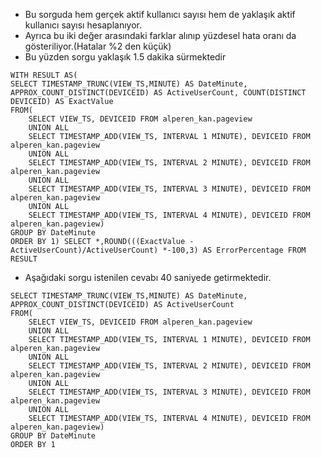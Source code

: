 * Bu sorguda hem gerçek aktif kullanıcı sayısı hem de yaklaşık aktif kullanıcı sayısı hesaplanıyor.
* Ayrıca bu iki değer arasındaki farklar alınıp yüzdesel hata oranı da gösteriliyor.(Hatalar %2 den küçük)
* Bu yüzden sorgu yaklaşık 1.5 dakika sürmektedir
```
WITH RESULT AS(
SELECT TIMESTAMP_TRUNC(VIEW_TS,MINUTE) AS DateMinute, APPROX_COUNT_DISTINCT(DEVICEID) AS ActiveUserCount, COUNT(DISTINCT DEVICEID) AS ExactValue
FROM(
    SELECT VIEW_TS, DEVICEID FROM alperen_kan.pageview
    UNION ALL 
    SELECT TIMESTAMP_ADD(VIEW_TS, INTERVAL 1 MINUTE), DEVICEID FROM alperen_kan.pageview
    UNION ALL 
    SELECT TIMESTAMP_ADD(VIEW_TS, INTERVAL 2 MINUTE), DEVICEID FROM alperen_kan.pageview
    UNION ALL 
    SELECT TIMESTAMP_ADD(VIEW_TS, INTERVAL 3 MINUTE), DEVICEID FROM alperen_kan.pageview
    UNION ALL 
    SELECT TIMESTAMP_ADD(VIEW_TS, INTERVAL 4 MINUTE), DEVICEID FROM alperen_kan.pageview) 
GROUP BY DateMinute
ORDER BY 1) SELECT *,ROUND(((ExactValue - ActiveUserCount)/ActiveUserCount) *-100,3) AS ErrorPercentage FROM RESULT
```

* Aşağıdaki sorgu istenilen cevabı 40 saniyede getirmektedir.
```
SELECT TIMESTAMP_TRUNC(VIEW_TS,MINUTE) AS DateMinute, APPROX_COUNT_DISTINCT(DEVICEID) AS ActiveUserCount
FROM(
    SELECT VIEW_TS, DEVICEID FROM alperen_kan.pageview
    UNION ALL 
    SELECT TIMESTAMP_ADD(VIEW_TS, INTERVAL 1 MINUTE), DEVICEID FROM alperen_kan.pageview
    UNION ALL 
    SELECT TIMESTAMP_ADD(VIEW_TS, INTERVAL 2 MINUTE), DEVICEID FROM alperen_kan.pageview
    UNION ALL 
    SELECT TIMESTAMP_ADD(VIEW_TS, INTERVAL 3 MINUTE), DEVICEID FROM alperen_kan.pageview
    UNION ALL 
    SELECT TIMESTAMP_ADD(VIEW_TS, INTERVAL 4 MINUTE), DEVICEID FROM alperen_kan.pageview) 
GROUP BY DateMinute
ORDER BY 1
```
